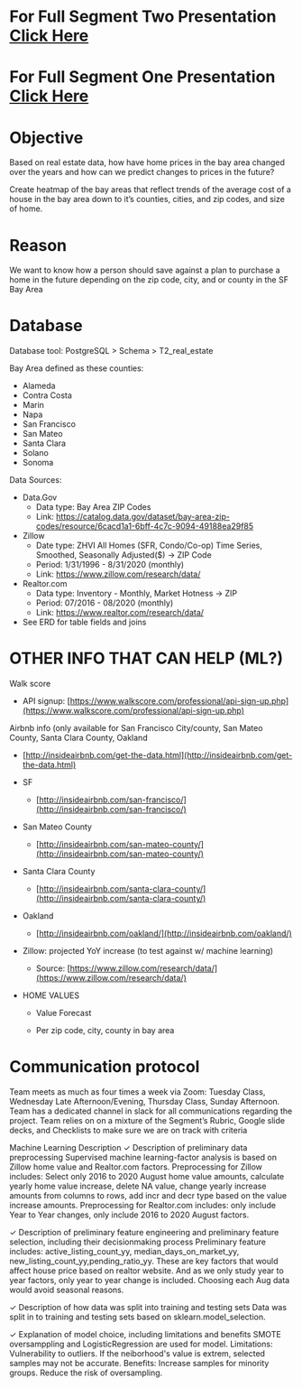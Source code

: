  # For Full Segment Two Presentation [Click Here](https://docs.google.com/presentation/d/1lN10Uj4I-czZft_0L5pLwD7m3BB2kn2HeqIRLskl-gI/edit?usp=sharing) 

  # For Full Segment One Presentation [Click Here](https://docs.google.com/presentation/d/1cWwqKed5WimV2-7tilG8n8RY1jqOYt1-TWfbJ9NX1kg/edit?usp=sharing) 


# Objective

Based on real estate data, how have home prices in the bay area changed over the years and how can we predict changes to prices in the future?

Create heatmap of the bay areas that reflect trends of the average cost of a house in the bay area down to it’s counties, cities, and zip codes, and size of home.
  

# Reason

We want to know how a person should save against a plan to purchase a home in the future depending on the zip code, city, and or county in the SF Bay Area
  


  

# Database
Database tool: PostgreSQL > Schema > T2_real_estate

Bay Area defined as these counties:
* Alameda
* Contra Costa
* Marin
* Napa
* San Francisco
* San Mateo
* Santa Clara
* Solano
* Sonoma

Data Sources:
* Data.Gov
    * Data type: Bay Area ZIP Codes
    * Link: https://catalog.data.gov/dataset/bay-area-zip-codes/resource/6cacd1a1-6bff-4c7c-9094-49188ea29f85
* Zillow
    * Date type: ZHVI All Homes (SFR, Condo/Co-op) Time Series, Smoothed, Seasonally Adjusted($) -> ZIP Code
    * Period: 1/31/1996 - 8/31/2020 (monthly)
    * Link: https://www.zillow.com/research/data/ 
* Realtor.com
    * Data type: Inventory - Monthly, Market Hotness -> ZIP
    * Period: 07/2016 - 08/2020 (monthly)
    * Link: https://www.realtor.com/research/data/ 
* See ERD for table fields and joins

# OTHER INFO THAT CAN HELP (ML?)

Walk score
    

 -   API signup: [https://www.walkscore.com/professional/api-sign-up.php](https://www.walkscore.com/professional/api-sign-up.php)
    

  

Airbnb info (only available for San Francisco City/county, San Mateo County, Santa Clara County, Oakland
    

 -   [http://insideairbnb.com/get-the-data.html](http://insideairbnb.com/get-the-data.html)
    

-   SF
    

    -   [http://insideairbnb.com/san-francisco/](http://insideairbnb.com/san-francisco/)
    

-   San Mateo County
    

    -   [http://insideairbnb.com/san-mateo-county/](http://insideairbnb.com/san-mateo-county/)
    

-   Santa Clara County
    

    -   [http://insideairbnb.com/santa-clara-county/](http://insideairbnb.com/santa-clara-county/)
    

-   Oakland
    

    -   [http://insideairbnb.com/oakland/](http://insideairbnb.com/oakland/)
    

  

-   Zillow: projected YoY increase (to test against w/ machine learning)
    -   Source: [https://www.zillow.com/research/data/](https://www.zillow.com/research/data/)
    

-   HOME VALUES
    

    -   Value Forecast
    

       -   Per zip code, city, county in bay area
      
# Communication protocol
Team meets as much as four times a week via Zoom: Tuesday Class, Wednesday Late Afternoon/Evening, Thursday Class, Sunday Afternoon. 
Team has a dedicated channel in slack for all communications regarding the project. 
Team relies on on a mixture of the Segment’s Rubric, Google slide decks, and Checklists to make sure we are on track with criteria

Machine Learning Description
✓ Description of preliminary data preprocessing
Supervised machine learning-factor analysis is based on Zillow home value and Realtor.com factors.
Preprocessing for Zillow includes: Select only 2016 to 2020 August home value amounts, calculate yearly home value increase, delete NA value, change yearly increase amounts 
from columns to rows, add incr and decr type based on the value increase amounts.
Preprocessing for Realtor.com includes: only include Year to Year changes, only include 2016 to 2020 August factors. 

✓ Description of preliminary feature
engineering and preliminary feature
selection, including their decisionmaking
process
Preliminary feature includes: active_listing_count_yy, median_days_on_market_yy, new_listing_count_yy,pending_ratio_yy. These are key factors that would affect house price based on 
realtor website. And as we only study year to year factors, only year to year change is included. Choosing each Aug data would avoid seasonal reasons.

✓ Description of how data was split
into training and testing sets
Data was split in to training and testing sets based on sklearn.model_selection.

✓ Explanation of model choice,
including limitations and benefits
SMOTE oversamppling and LogisticRegression are used for model.
Limitations: Vulnerability to outliers. If the neiborhood's value is extrem, selected samples may not be accurate.
Benefits: Increase samples for minority groups. Reduce the risk of oversampling.

